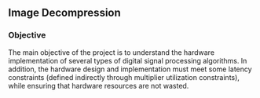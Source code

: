 ## Image Decompression

### Objective

The main objective of the project is to understand the hardware implementation of several types of digital signal processing algorithms. In addition, the hardware design and implementation must meet some latency constraints (defined indirectly through multiplier utilization constraints), while ensuring that hardware resources are not wasted.
